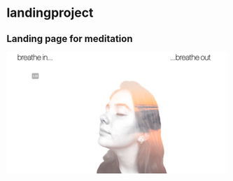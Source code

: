 # landingproject
Landing page for meditation
----
![](https://github.com/karinayu/resourses/blob/master/landing.png)
